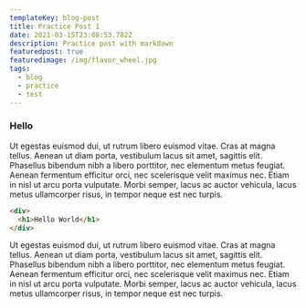 ```yaml
---
templateKey: blog-post
title: Practice Post 1
date: 2021-03-15T23:08:53.782Z
description: Practice post with markdown
featuredpost: true
featuredimage: /img/flavor_wheel.jpg
tags:
  - blog
  - practice
  - test
---
```

### Hello

<!--StartFragment-->

Ut egestas euismod dui, ut rutrum libero euismod vitae. Cras at magna tellus. Aenean ut diam porta, vestibulum lacus sit amet, sagittis elit. Phasellus bibendum nibh a libero porttitor, nec elementum metus feugiat. Aenean fermentum efficitur orci, nec scelerisque velit maximus nec. Etiam in nisl ut arcu porta vulputate. Morbi semper, lacus ac auctor vehicula, lacus metus ullamcorper risus, in tempor neque est nec turpis.

<!--EndFragment-->

```html
<div>
  <h1>Hello World</h1>
</div>
```

<!--StartFragment-->

Ut egestas euismod dui, ut rutrum libero euismod vitae. Cras at magna tellus. Aenean ut diam porta, vestibulum lacus sit amet, sagittis elit. Phasellus bibendum nibh a libero porttitor, nec elementum metus feugiat. Aenean fermentum efficitur orci, nec scelerisque velit maximus nec. Etiam in nisl ut arcu porta vulputate. Morbi semper, lacus ac auctor vehicula, lacus metus ullamcorper risus, in tempor neque est nec turpis.

<!--EndFragment-->